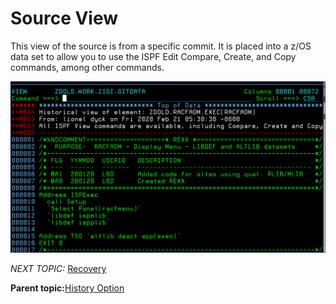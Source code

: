 # Source View

This view of the source is from a specific commit. It is placed into a z/OS data set to allow you to use the ISPF Edit Compare, Create, and Copy commands, among other commands.

![](media/g_source_view.png)

*NEXT TOPIC:* [Recovery](r_recovery.md)

**Parent topic:**[History Option](r_history_option.md)

